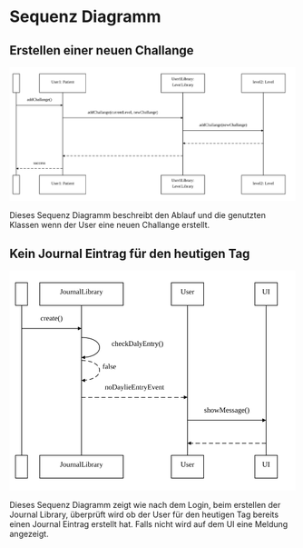 # Sequenz Diagramm

## Erstellen einer neuen Challange

![Create Challange](./CreateChallange.svg)

Dieses Sequenz Diagramm beschreibt den Ablauf und die genutzten Klassen wenn der User eine neuen Challange erstellt.

## Kein Journal Eintrag für den heutigen Tag

![No Entry](./NoEntry.svg)

Dieses Sequenz Diagramm zeigt wie nach dem Login, beim erstellen der Journal Library, überprüft wird ob der User für den heutigen Tag bereits einen Journal Eintrag erstellt hat. Falls nicht wird auf dem UI eine Meldung angezeigt.